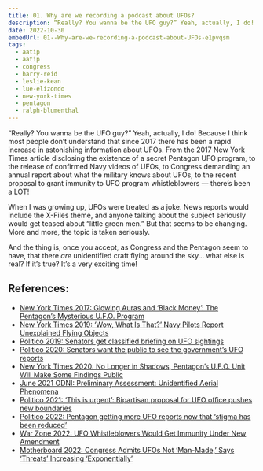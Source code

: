 ```yaml
---
title: 01. Why are we recording a podcast about UFOs?
description: “Really? You wanna be the UFO guy?” Yeah, actually, I do!
date: 2022-10-30
embedUrl: 01--Why-are-we-recording-a-podcast-about-UFOs-e1pvqsm
tags:
  - aatip
  - aatip
  - congress
  - harry-reid
  - leslie-kean
  - lue-elizondo
  - new-york-times
  - pentagon
  - ralph-blumenthal
---
```


“Really? You wanna be the UFO guy?” Yeah, actually, I do! Because I think most people don’t understand that since 2017 there has been a rapid increase in astonishing information about UFOs. From the 2017 New York Times article disclosing the existence of a secret Pentagon UFO program, to the release of confirmed Navy videos of UFOs, to Congress demanding an annual report about what the military knows about UFOs, to the recent proposal to grant immunity to UFO program whistleblowers — there’s been a LOT!

When I was growing up, UFOs were treated as a joke. News reports would include the X-Files theme, and anyone talking about the subject seriously would get teased about “little green men.” But that seems to be changing. More and more, the topic is taken seriously.

And the thing is, once you accept, as Congress and the Pentagon seem to have, that there _are_ unidentified craft flying around the sky… what else is real? If it’s true? It’s a very exciting time!

## References:

- [⁠New York Times 2017: Glowing Auras and ‘Black Money’: The Pentagon’s Mysterious U.F.O. Program⁠](https://www.nytimes.com/2017/12/16/us/politics/pentagon-program-ufo-harry-reid.html)
- [⁠New York Times 2019: ‘Wow, What Is That?’ Navy Pilots Report Unexplained Flying Objects⁠](https://www.nytimes.com/2019/05/26/us/politics/ufo-sightings-navy-pilots.html)
- [⁠Politico 2019: Senators get classified briefing on UFO sightings⁠](https://www.politico.com/story/2019/06/19/warner-classified-briefing-ufos-1544273)
- [⁠Politico 2020: Senators want the public to see the government’s UFO reports⁠](https://www.politico.com/news/2020/06/23/senators-ufo-government-reports-336021)
- [⁠New York Times 2020: No Longer in Shadows, Pentagon’s U.F.O. Unit Will Make Some Findings Public⁠](https://www.nytimes.com/2020/07/23/us/politics/pentagon-ufo-harry-reid-navy.html)
- [⁠June 2021 ODNI: Preliminary Assessment: Unidentified Aerial Phenomena⁠](https://www.dni.gov/files/ODNI/documents/assessments/Prelimary-Assessment-UAP-20210625.pdf)
- [⁠Politico 2021: ‘This is urgent’: Bipartisan proposal for UFO office pushes new boundaries⁠](https://www.politico.com/news/2021/11/17/this-is-urgent-bipartisan-proposal-for-ufo-office-pushes-new-boundaries-522845)
- [⁠Politico 2022: Pentagon getting more UFO reports now that ‘stigma has been reduced’⁠](https://www.politico.com/news/2022/05/17/pentagon-dod-ufos-00032929)
- [⁠War Zone 2022: UFO Whistleblowers Would Get Immunity Under New Amendment⁠](https://www.thedrive.com/the-war-zone/ufo-whistleblowers-would-get-protection-under-new-amendment)
- [⁠Motherboard 2022: Congress Admits UFOs Not ‘Man-Made,’ Says ‘Threats’ Increasing ‘Exponentially’](https://www.vice.com/en/article/3adadb/congress-admits-ufos-not-man-made-says-threats-increasing-exponentially)
